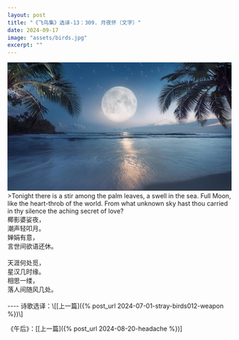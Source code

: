 ```yaml
---
layout: post
title: "《飞鸟集》选译-13：309. 月夜怀（文字）"
date: 2024-09-17
image: "assets/birds.jpg"
excerpt: ""
---
```


<img src="/assets/moon.jpg">

<br>
>Tonight there is a stir among the palm leaves, a swell in the sea. Full Moon, like the heart-throb of the world. From what unknown sky hast thou carried in thy silence the aching secret of love?

<br>
椰影婆娑夜，<br>
潮声轻叩月。<br>
婵娟有意，<br>
言世间欲语还休。<br>
<br>
天涯何处觅，<br>
星汉几时缘。<br>
相思一缕，<br>
落人间随风几处。<br>

<br>
----
诗歌选译：\[[上一篇]({% post_url 2024-07-01-stray-birds012-weapon %})\] 

《午后》：\[[上一篇]({% post_url 2024-08-20-headache %})\] 

